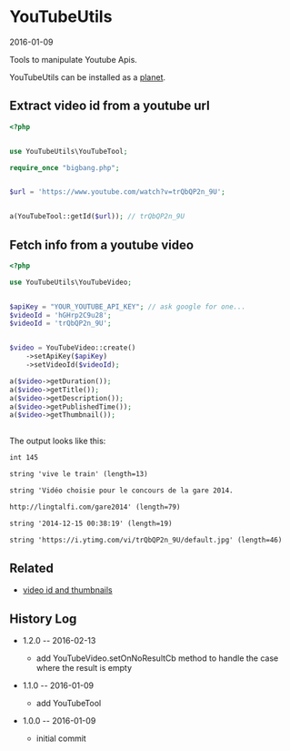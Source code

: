 YouTubeUtils
=================
2016-01-09




Tools to manipulate Youtube Apis.



YouTubeUtils can be installed as a [planet](https://github.com/lingtalfi/Observer/blob/master/article/article.planetReference.eng.md).



Extract video id from a youtube url
---------------------------------------


```php
<?php


use YouTubeUtils\YouTubeTool;

require_once "bigbang.php";


$url = 'https://www.youtube.com/watch?v=trQbQP2n_9U';


a(YouTubeTool::getId($url)); // trQbQP2n_9U
```




Fetch info from a youtube video 
----------------------


```php
<?php

use YouTubeUtils\YouTubeVideo;


$apiKey = "YOUR_YOUTUBE_API_KEY"; // ask google for one...
$videoId = 'hGHrp2C9u28';
$videoId = 'trQbQP2n_9U';


$video = YouTubeVideo::create()
    ->setApiKey($apiKey)
    ->setVideoId($videoId);

a($video->getDuration());
a($video->getTitle());
a($video->getDescription());
a($video->getPublishedTime());
a($video->getThumbnail());
    
```

The output looks like this:

```html
int 145

string 'vive le train' (length=13)

string 'Vidéo choisie pour le concours de la gare 2014.

http://lingtalfi.com/gare2014' (length=79)

string '2014-12-15 00:38:19' (length=19)

string 'https://i.ytimg.com/vi/trQbQP2n_9U/default.jpg' (length=46)

```





Related
------------

- [video id and thumbnails](https://github.com/lingtalfi/video-ids-and-thumbnails)




History Log
------------------
    
- 1.2.0 -- 2016-02-13

    - add YouTubeVideo.setOnNoResultCb method to handle the case where the result is empty
    
- 1.1.0 -- 2016-01-09

    - add YouTubeTool
    
- 1.0.0 -- 2016-01-09

    - initial commit
    
    